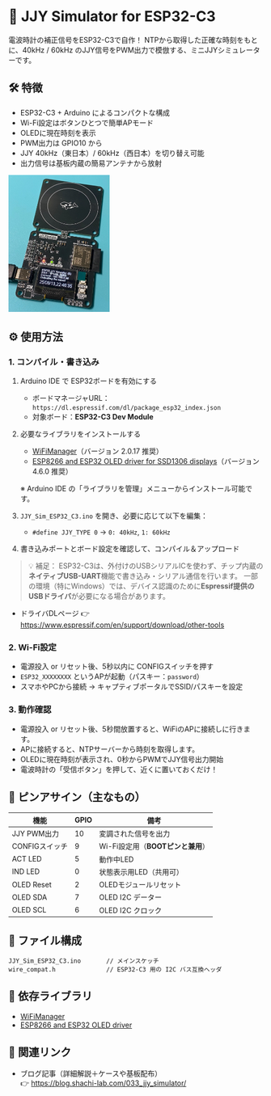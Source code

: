 # 📡 JJY Simulator for ESP32-C3

電波時計の補正信号をESP32-C3で自作！
NTPから取得した正確な時刻をもとに、40kHz / 60kHz のJJY信号をPWM出力で模倣する、ミニJJYシミュレーターです。

## 🛠 特徴

- ESP32-C3 + Arduino によるコンパクトな構成
- Wi-Fi設定はボタンひとつで簡単APモード
- OLEDに現在時刻を表示
- PWM出力は GPIO10 から
- JJY 40kHz（東日本）/ 60kHz（西日本）を切り替え可能
- 出力信号は基板内蔵の簡易アンテナから放射

<a href="./images/jjy_sim_board_w800.jpg">
<img src="./images/jjy_sim_board_w800.jpg" alt="JJYシミュレーター" width=200 style="max-width:100%; height:auto;"></a><br/>

## ⚙️ 使用方法

### 1. コンパイル・書き込み

1. Arduino IDE で ESP32ボードを有効にする  
   - ボードマネージャURL：`https://dl.espressif.com/dl/package_esp32_index.json`
   - 対象ボード：**ESP32-C3 Dev Module**

2. 必要なライブラリをインストールする  
   - [WiFiManager](https://github.com/tzapu/WiFiManager)（バージョン 2.0.17 推奨）
   - [ESP8266 and ESP32 OLED driver for SSD1306 displays](https://github.com/ThingPulse/esp8266-oled-ssd1306)（バージョン 4.6.0 推奨）

   ※ Arduino IDE の「ライブラリを管理」メニューからインストール可能です。

3. `JJY_Sim_ESP32_C3.ino` を開き、必要に応じて以下を編集：
   - `#define JJY_TYPE 0` → `0: 40kHz`, `1: 60kHz`

4. 書き込みポートとボード設定を確認して、コンパイル＆アップロード

> 💡 補足：
> ESP32-C3は、外付けのUSBシリアルICを使わず、チップ内蔵の**ネイティブUSB-UART**機能で書き込み・シリアル通信を行います。
> 一部の環境（特にWindows）では、デバイス認識のために**Espressif提供のUSBドライバ**が必要になる場合があります。

- ドライバDLページ 👉 https://www.espressif.com/en/support/download/other-tools

### 2. Wi-Fi設定

- 電源投入 or リセット後、5秒以内に CONFIGスイッチを押す
- `ESP32_XXXXXXXX` というAPが起動（パスキー：`password`）
- スマホやPCから接続 → キャプティブポータルでSSID/パスキーを設定

### 3. 動作確認

- 電源投入 or リセット後、5秒間放置すると、WiFiのAPに接続しに行きます。
- APに接続すると、NTPサーバーから時刻を取得します。
- OLEDに現在時刻が表示され、0秒からPWMでJJY信号出力開始
- 電波時計の「受信ボタン」を押して、近くに置いておくだけ！

## 🔌 ピンアサイン（主なもの）

| 機能 | GPIO | 備考 |
|------|------|------|
| JJY PWM出力 | 10 | 変調された信号を出力 |
| CONFIGスイッチ | 9 | Wi-Fi設定用（**BOOTピンと兼用**） |
| ACT LED | 5 | 動作中LED |
| IND LED | 0 | 状態表示用LED（共用可） |
| OLED Reset | 2 | OLEDモジュールリセット |
| OLED SDA|7| OLED I2C データー|
| OLED SCL |6|OLED I2C クロック|


## 🧾 ファイル構成

```
JJY_Sim_ESP32_C3.ino       // メインスケッチ
wire_compat.h              // ESP32-C3 用の I2C バス互換ヘッダ
```

## 📎 依存ライブラリ

- [WiFiManager](https://github.com/tzapu/WiFiManager)
- [ESP8266 and ESP32 OLED driver](https://github.com/ThingPulse/esp8266-oled-ssd1306)

## 🔗 関連リンク

- ブログ記事（詳細解説＋ケースや基板配布）  
  👉 https://blog.shachi-lab.com/033_jjy_simulator/
